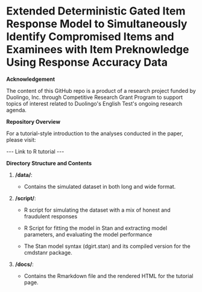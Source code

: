 # Extended Deterministic Gated Item Response Model to Simultaneously Identify Compromised Items and Examinees with Item Preknowledge Using Response Accuracy Data

**Acknowledgement**

The content of this GitHub repo is a product of a research project funded by Duolingo, Inc. through Competitive Research Grant Program to support topics of interest related to Duolingo's English Test's ongoing research agenda.

**Repository Overview**

For a tutorial-style introduction to the analyses conducted in the paper, please visit:

--- Link to R tutorial ---

**Directory Structure and Contents**

1. **/data/**:

    - Contains the simulated dataset in both long and wide format.

2. **/script/**:
   
    - R script for simulating the dataset with a mix of honest and fraudulent responses

    - R Script for fitting the model in Stan and extracting model parameters, and evaluating the model performance

    - The Stan model syntax (dgirt.stan) and its compiled version for the cmdstanr package.
  
3. **/docs/**:
   
    - Contains the Rmarkdown file and the rendered HTML for the tutorial page.
